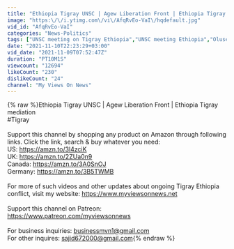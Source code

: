 ```yaml
---
title: "Ethiopia Tigray UNSC | Agew Liberation Front | Ethiopia Tigray mediation"
image: "https:\/\/i.ytimg.com\/vi\/AfqRvEo-VaI\/hqdefault.jpg"
vid_id: "AfqRvEo-VaI"
categories: "News-Politics"
tags: ["UNSC meeting on Tigray Ethiopia","UNSC meeting Ethiopia","Olusegun Obasanjo Ethiopia Tigray mediation"]
date: "2021-11-10T22:23:29+03:00"
vid_date: "2021-11-09T07:52:47Z"
duration: "PT10M1S"
viewcount: "12694"
likeCount: "230"
dislikeCount: "24"
channel: "My Views On News"
---
```

{% raw %}Ethiopia Tigray UNSC | Agew Liberation Front | Ethiopia Tigray mediation<br />#Tigray<br /><br />Support this channel by shopping any product on Amazon through following links. Click the link, search &amp; buy whatever you need:<br />US:  <a rel="nofollow" target="blank" href="https://amzn.to/3l4zciK">https://amzn.to/3l4zciK</a> <br />UK:  <a rel="nofollow" target="blank" href="https://amzn.to/2ZUa0n9">https://amzn.to/2ZUa0n9</a> <br />Canada:  <a rel="nofollow" target="blank" href="https://amzn.to/3A0SnOJ">https://amzn.to/3A0SnOJ</a> <br />Germany:  <a rel="nofollow" target="blank" href="https://amzn.to/3B5TWMB">https://amzn.to/3B5TWMB</a> <br /><br />For more of such videos and other updates about ongoing Tigray Ethiopia conflict, visit my website:  <a rel="nofollow" target="blank" href="https://www.myviewsonnews.net">https://www.myviewsonnews.net</a><br /><br />Support this channel on Patreon:<br /> <a rel="nofollow" target="blank" href="https://www.patreon.com/myviewsonnews">https://www.patreon.com/myviewsonnews</a><br /><br />For business inquiries: businessmvn1@gmail.com <br />For other inquires: sajid672000@gmail.com{% endraw %}
